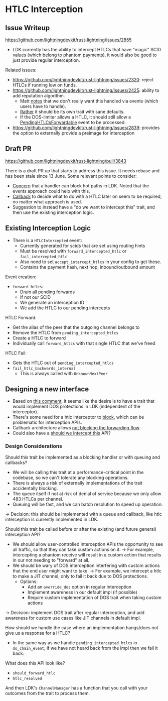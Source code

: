 # HTLC Interception

## Issue Writeup

https://github.com/lightningdevkit/rust-lightning/issues/2855

- LDK currently has the ability to intercept HTLCs that have "magic"
  SCID values (which belong to phantom payments), it would also
  be good to just provide regular interception.

Related issues:
- https://github.com/lightningdevkit/rust-lightning/issues/2320: reject
  HTLCs if running low on funds.
- https://github.com/lightningdevkit/rust-lightning/issues/2425: ability
  to add reputation algorithm.
  - Matt [notes](https://github.com/lightningdevkit/rust-lightning/issues/2425#issuecomment-1639046677)
    that we don't really want this handled via events (which users
    have to handle).
  - [Rather](https://github.com/lightningdevkit/rust-lightning/issues/2425#issuecomment-1648757397)
    it should be its own trait with sane defaults.
  - If the DOS-limiter allows a HTLC, it should still allow a
    [PendingHTLCsForwardable](https://github.com/lightningdevkit/rust-lightning/issues/2425#issuecomment-1684225186) event to be processed.
- https://github.com/lightningdevkit/rust-lightning/issues/2839:
  provides the option to externally provide a preimage for interception

## Draft PR

https://github.com/lightningdevkit/rust-lightning/pull/3843

There is a draft PR up that starts to address this issue. It needs
rebase and has been stale since 13 June. Some relevant points to
consider:
- [Concern](https://github.com/lightningdevkit/rust-lightning/pull/3843#issuecomment-2967983465)
  that a handler can block hot paths in LDK. Noted that the events
  approach could help with this.
- [Callback](https://github.com/lightningdevkit/rust-lightning/pull/3843#pullrequestreview-2924773696)
  to decide what to do with a HTLC later on seem to be required, no
  matter what approach is used.
- Suggestion to instead have a "do we want to intercept this"
  trait, and then use the existing interception logic.

## Existing Interception Logic

- There is a `HTLCIntercepted` event:
  - Currently generated for scids that are set using routing hints
  - Must be resolved with `forward_intercepted_htlc` or
    `fail_intercepted_htlc`
  - Also need to set `accept_intercept_htlcs` in your config to get
    these.
  - Contains the payment hash, next hop, inbound/outbound amount

Event creation:
- `forward_htlcs`:
  - Drain all pending forwards
  - If not our SCID 
  - We generate an interception ID
  - We add the HTLC to our pending intercepts

HTLC Forward:
- Get the alias of the peer that the outgoing channel belongs to
- Remove the HTLC from `pending_intercepted_htlcs`
- Create a HTLC to forward
- Individually call `forward_htlcs` with that single HTLC that we've
  freed

HTLC Fail:
- Gets the HTLC out of `pending_intercepted_htlcs`
- `fail_htlc_backwards_internal`
  - This is always called with `UnknownNextPeer`

## Designing a new interface

- Based on [this comment](https://github.com/lightningdevkit/rust-lightning/issues/2425#issuecomment-1684225186), it seems like the desire is to have a trait that would
implement DOS protections in LDK (independent of the interceptor).
- There's some need for a htlc interceptor to [block](https://github.com/lightningdevkit/rust-lightning/pull/3843#issuecomment-2963076191), which can be problematic for
  interception APIs.
- Callback architecture allows [not blocking the forwarding flow](https://github.com/lightningdevkit/rust-lightning/pull/3843#issuecomment-2969244910).
- Could also have a [should we intercept this](https://github.com/lightningdevkit/rust-lightning/pull/3843#pullrequestreview-2924773696) API?

### Design Considerations

Should this trait be implemented as a blocking handler or with queuing
and callbacks?
- We will be calling this trait at a performance-critical point in the
  codebase, so we can't tolerate any blocking operations.
- There is always a risk of externally implementations of the trait
  accidentally blocking.
- The queue itself if not at risk of denial of service because we only
  allow 483 HTLCs per channel.
- Queuing will be fast, and we can batch resolution to speed up
  operation.

-> Decision: this should be implemented with a queue and callback, like
   htlc interception is currently implemented in LDK.

Should this trait be called before or after the existing (and future
general) interception API?
- We should allow user-controlled interception APIs the opportunity to
  see all traffic, so that they can take custom actions on it.
  -> For example, intercepting a phantom receive will result in a
     custom action that results in our not needing to "forward" at all.
- We should be wary of DOS interception interfering with custom actions
  that the end user might want to take.
  -> For example, we intercept a htlc to make a JIT channel, only to
     fail it back due to DOS protections.
  - Options:
    - Add an `override_dos` option in regular interception
    - Implement awareness in our default impl (if possible)
    - Require custom implementation of DOS trait when taking custom
      actions

-> Decision: implement DOS trait after regular interception, and add
   awareness for custom use cases like JIT channels in default impl.

How should we handle the case where an implementation hangs/does not
give us a response for a HTLC?
- In the same way as we handle `pending_intercepted_htlcs` in
  `do_chain_event`; if we have not heard back from the impl then we
  fail it back.

What does this API look like?
- `should_forward_htlc`
- `htlc_resolved`

And then LDK's `ChannelManager` has a function that you call with your
outcomes from the trait to process them.
